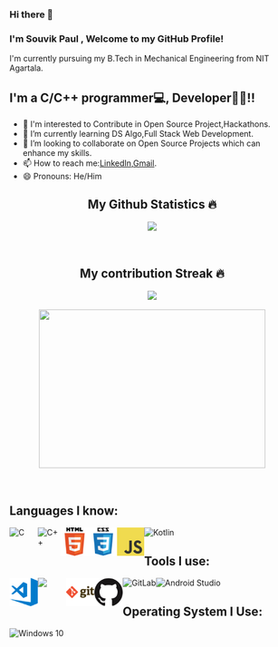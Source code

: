 ### Hi there 👋
### I'm Souvik Paul , Welcome to my GitHub Profile!

I'm currently pursuing my B.Tech in Mechanical Engineering from NIT Agartala.

## I'm a C/C++ programmer💻, Developer👨‍💻!!
- 🔭 I'm interested to Contribute in Open Source Project,Hackathons.
- 🌱 I’m currently learning DS Algo,Full Stack Web Development.
- 👯 I’m looking to collaborate on Open Source Projects which can enhance my skills.
- 📫 How to reach me:[LinkedIn](https://www.linkedin.com/in/avinashbest/),[Gmail](souvikpaul6436@gmail.com/).
- 😄 Pronouns: He/Him 


<!-- GitHub Stats -->
<h2 align="center">My Github Statistics 🔥</h2>   
  
<p align="center">
<img src=https://github-readme-stats.vercel.app/api?username=souvikpaul6436&&show_icons=true&title_color=ffba2c&icon_color=bb2acf&text_color=daf7dc&bg_color=151515 />
</p>

<br />

<!-- GitHub Stats -->
<h2 align="center">My contribution Streak 🔥</h2>

<p align="center">
<img src=https://github-readme-streak-stats.herokuapp.com/?user=souvikpaul6436&theme=dark&hide_border=true&background=0D1117&stroke=0000%22/>
</p>  

 <p align="center">
  <img  width="400px" height="280px" src="https://media.giphy.com/media/3o7qE1YN7aBOFPRw8E/giphy.gif">
</p>

<br />


## Languages I know:

<img align = "left" src="https://img.icons8.com/color/100/000000/c-programming.png" alt="C" width="50px" />

<img align="left" alt="C++" width="40px" src="https://user-images.githubusercontent.com/42747200/46140125-da084900-c26d-11e8-8ea7-c45ae6306309.png" />

<img align="left" alt="HTML5" width="50px" src="https://raw.githubusercontent.com/github/explore/80688e429a7d4ef2fca1e82350fe8e3517d3494d/topics/html/html.png" />

<img align="left" alt="CSS3" width="50px" src="https://raw.githubusercontent.com/github/explore/80688e429a7d4ef2fca1e82350fe8e3517d3494d/topics/css/css.png" />

<img align = "left" src="https://raw.githubusercontent.com/github/explore/80688e429a7d4ef2fca1e82350fe8e3517d3494d/topics/javascript/javascript.png" alt="JavaScript" width="48" height="50" />

<img src="https://kotlinlang.org/assets/images/open-graph/kotlin_250x250.png" alt="Kotlin" width="50" height="50" />

## Tools I use:

<img align="left" alt="Visual Studio Code" width="50px"  height="50px" src="https://raw.githubusercontent.com/github/explore/80688e429a7d4ef2fca1e82350fe8e3517d3494d/topics/visual-studio-code/visual-studio-code.png" />

<img align = "left" width="50px" src="https://img.icons8.com/fluent/96/000000/sublime-text.png"/>

<img align="left" alt="Git" width="50px" src="https://raw.githubusercontent.com/github/explore/80688e429a7d4ef2fca1e82350fe8e3517d3494d/topics/git/git.png" />

<img align="left" alt="GitHub" width="50px" src="https://raw.githubusercontent.com/github/explore/78df643247d429f6cc873026c0622819ad797942/topics/github/github.png" />

<img align="left" src="https://img.icons8.com/color/50/000000/gitlab.png" alt = "GitLab"/>

<img alt = "Android Studio" width="50" height="50" src="https://1.bp.blogspot.com/-LgTa-xDiknI/X4EflN56boI/AAAAAAAAPuk/24YyKnqiGkwRS9-_9suPKkfsAwO4wHYEgCLcBGAsYHQ/s0/image9.png" />

## Operating System I Use:

<img  src="https://img.icons8.com/fluent/48/000000/windows-10.png" alt = "Windows 10"/>
